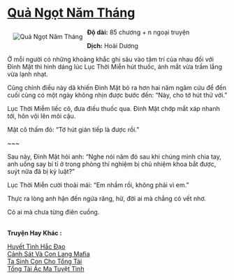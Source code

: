 <a href="https://utruyen.com/qua-ngot-nam-thang/18596/" title="Quả Ngọt Năm Tháng"><h1>Quả Ngọt Năm Tháng</h1></a><div style="display:table"><img align="right" style="float: left; padding: 10px;" src="https://utruyen.com/images/story/200x260/qua-ngot-nam-thang.jpg" alt="Quả Ngọt Năm Tháng"><b>Độ dài:</b> 85 chương + n ngoại truyện<p></p><b>Dịch:</b> Hoài Dương<p></p>Ở mỗi người có những khoảng khắc ghi sâu vào tâm trí của nhau đối với Đinh Mật thì hình dáng lúc Lục Thời Miễn hút thuốc, ánh mắt vừa trầm lắng vừa lạnh nhạt.<p></p>Cũng chính điều này dã khiến Đinh Mật bỏ ra hơn hai năm ngâm cứu để đến cuối cùng có một ngày không nhịn được bước đến: “Này, cho tớ hút thử với.”<p></p>Lục Thời Miễm liếc cô, đưa điếu thuốc qua. Đinh Mật chớp mắt xáp nhanh tới, hôn vội lên môi cậu.<p></p>Mặt cô thấm đỏ: “Tớ hút gián tiếp là được rồi.”<p></p>~~~<p></p>Sau này, Đinh Mật hỏi anh: “Nghe nói năm đó sau khi chúng mình chia tay, anh uống say bí tỉ ở trong phòng thí nghiệm bị chủ nhiệm khoa bắt được, suýt nữa đã bị kỷ luật?”<p></p>Lục Thời Miễn cười thoải mái: “Em nhầm rồi, không phải vì em.”<p></p>Thực ra lòng anh hận đến ngứa răng, hừ, đời ai mà chẳng có vết nhơ.<p></p>Có ai mà chưa từng điên cuồng.</div><p><br><b>Truyện Hay Khác :</b></p><a href="https://utruyen.com/huyet-tinh-hac-dao/12453/" alt="Huyết Tình Hắc Đạo">Huyết Tình Hắc Đạo</a><br/><a href="https://github.com/quanluxury/ngontinhhot/tree/master/truyenhay/19549/" alt="Cảnh Sát Và Con Lang Mafia">Cảnh Sát Và Con Lang Mafia</a><br/><a href="https://www.flickr.com/photos/184340401@N07/48818622623/" alt="Ta Sinh Con Cho Tổng Tài">Ta Sinh Con Cho Tổng Tài</a><br/><a href="https://github.com/quanluxury/ngontinhhot/tree/master/truyenhay/19533/" alt="Tổng Tài Ác Ma Tuyệt Tình">Tổng Tài Ác Ma Tuyệt Tình</a><br/>